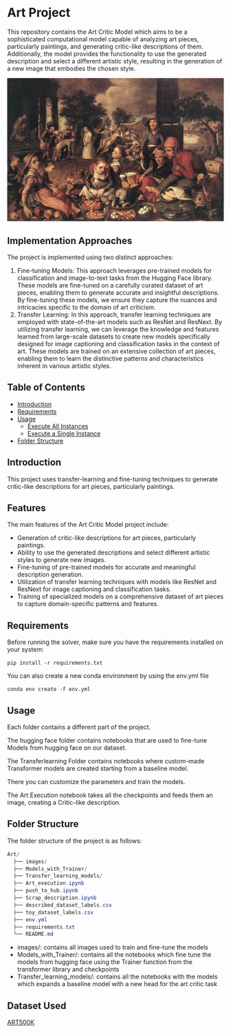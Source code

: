 # Art Project

This repository contains the Art Critic Model which aims to be a sophisticated computational model capable of analyzing art pieces, particularly paintings, and generating critic-like descriptions of them. Additionally, the model provides the functionality to use the generated description and select a different artistic style, resulting in the generation of a new image that embodies the chosen style.

![1715275796461](image/README/1715275796461.png)


## Implementation Approaches

The project is implemented using two distinct approaches:

1. Fine-tuning Models: This approach leverages pre-trained models for classification and image-to-text tasks from the Hugging Face library. These models are fine-tuned on a carefully curated dataset of art pieces, enabling them to generate accurate and insightful descriptions. By fine-tuning these models, we ensure they capture the nuances and intricacies specific to the domain of art criticism.
2. Transfer Learning: In this approach, transfer learning techniques are employed with state-of-the-art models such as ResNet and ResNext. By utilizing transfer learning, we can leverage the knowledge and features learned from large-scale datasets to create new models specifically designed for image captioning and classification tasks in the context of art. These models are trained on an extensive collection of art pieces, enabling them to learn the distinctive patterns and characteristics inherent in various artistic styles.

## Table of Contents

- [Introduction](#introduction)
- [Requirements](#requirements)
- [Usage](#usage)
  - [Execute All Instances](#execute-all-instances)
  - [Execute a Single Instance](#execute-a-single-instance)
- [Folder Structure](#folder-structure)

## Introduction

This project uses transfer-learning and fine-tuning techniques to generate critic-like descriptions for art pieces, particularly paintings.

## Features

The main features of the Art Critic Model project include:

- Generation of critic-like descriptions for art pieces, particularly paintings.
- Ability to use the generated descriptions and select different artistic styles to generate new images.
- Fine-tuning of pre-trained models for accurate and meaningful description generation.
- Utilization of transfer learning techniques with models like ResNet and ResNext for image captioning and classification tasks.
- Training of specialized models on a comprehensive dataset of art pieces to capture domain-specific patterns and features.

## Requirements

Before running the solver, make sure you have the requirements installed on your system:

```console
pip install -r requirements.txt
```

You can also create a new conda environment by using the env.yml file

```console
conda env create -f env.yml
```

## Usage

Each folder contains a different part of the project.

The hugging face folder contains notebooks that are used to fine-tune Models from hugging face on our dataset.

The Transferlearning Folder contains notebooks where custom-made Transformer models are created starting from a baseline model.

There you can customize the parameters and train the models.

The Art Execution notebook takes all the checkpoints and feeds them an image, creating a Critic-like description.

## Folder Structure

The folder structure of the project is as follows:

```csharp
Art/
  ├── images/
  ├── Models_with_Trainer/
  ├── Transfer_learning_models/
  ├── Art_execution.ipynb
  ├── push_to_hub.ipynb
  ├── Scrap_description.ipynb
  ├── described_dataset_labels.csv
  ├── toy_dataset_labels.csv
  ├── env.yml
  ├── requirements.txt
  └── README.md
```

* images/: contains all images used to train and fine-tune the models
* Models_with_Trainer/: contains all the notebooks which fine tune the models from hugging face using the Trainer function from the transformer library and checkpoints
* Transfer_learning_models/: contains all the notebooks with the models which expands a baseline model with a new head for the art critic task

## Dataset Used

[ART500K](https://deepart.hkust.edu.hk/ART500K/art500k.html)
